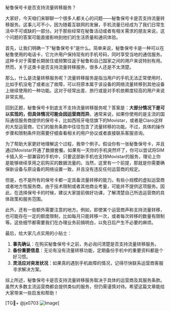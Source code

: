 秘鲁保号卡是否支持流量转移服务？

大家好，今天咱们来聊聊一个很多人都关心的问题——秘鲁保号卡是否支持流量转移服务。这事儿可不小，因为随着互联网的发展，手机流量已经成为了我们日常生活中不可或缺的一部分。对于那些经常在秘鲁活动或者有相关需求的朋友来说，这个问题的答案可能直接影响到他们的生活质量和通讯体验。

首先，让我们明确一下“秘鲁保号卡”是什么。简单来说，秘鲁保号卡是一种可以在秘鲁使用的电话卡，它允许用户保持现有的手机号码，同时享受当地的通信服务。这种卡对于需要长期居住或频繁往返于秘鲁和自己国家之间的用户来说特别有用。然而，关于这类卡是否支持流量转移服务，很多人还是不太清楚。

那么，什么是流量转移服务呢？流量转移服务是指当用户的手机无法正常使用时，比如手机没电了或者出了故障，可以将原本属于该设备的网络流量转移到其他设备上继续使用的一种功能。这对于经常出差、旅行或是对手机依赖度较高的用户来说非常实用。

回到正题，秘鲁保号卡到底支不支持流量转移服务呢？答案是：**大部分情况下是可以实现的，但具体情况可能会因运营商而异**。通常来说，如果你使用的是主流的国际通信服务商提供的保号卡，比如西班牙电信旗下的Movistar，或者是Claro这样的大型运营商，它们的服务条款中往往包含了流量转移的功能。不过，具体的操作步骤和限制条件则需要仔细查看相关的用户协议或者直接联系客服咨询。

为了帮助大家更好地理解这个过程，我举个例子。假设你有一张秘鲁保号卡，并且通过Movistar开通了数据套餐。如果有一天你的手机突然坏了，你可以尝试将SIM卡插入另一部兼容的手机中，只要这部新手机也支持Movistar的服务，理论上你是能够继续享用之前购买的数据流量的。当然，这里有一个前提，那就是你需要确保新设备与原设备的网络设置一致，并且没有违反任何运营商的规定。

但是，也不是所有的保号卡都一定具备流量转移的能力。有些小规模的虚拟运营商或者地方性服务商，由于技术限制或者其他商业考量，可能并不提供这项服务。因此，在选择保号卡的时候，建议大家提前做好功课，了解清楚自己所选运营商的具体政策和服务范围。

此外，还有一些额外需要注意的地方。例如，即使某个运营商声称支持流量转移，也可能存在一定的额度限制，比如每月只能转移一次，或者每次转移的数量有限制等。这些细节都需要我们在办理业务前搞明白，以免日后产生不必要的麻烦。

最后，给大家几点实用的小贴士：

1. **事先确认**：在购买秘鲁保号卡之前，务必询问清楚是否支持流量转移服务。
2. **备份重要信息**：无论有没有流量转移功能，定期备份手机中的重要资料都是个好习惯。
3. **灵活应对突发状况**：如果真的遇到手机故障的情况，记得尽快联系运营商客服寻求解决方案。

综上所述，秘鲁保号卡是否支持流量转移服务取决于具体的运营商及其服务条款。虽然大多数主流运营商都会提供类似的服务，但仍需谨慎对待。希望这篇文章能给大家带来一些启发和帮助！

[TG💪+ @jx0703 ![Image](https://github.com/user-attachments/assets/dbca1d08-cadb-493c-b0ec-ad6f7a83f270)]